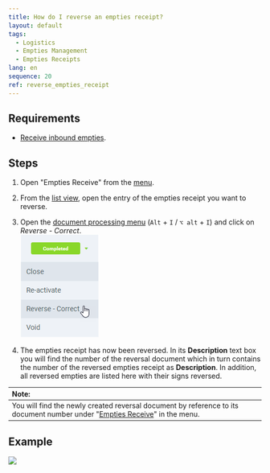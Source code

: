 ```yaml
---
title: How do I reverse an empties receipt?
layout: default
tags:
  - Logistics
  - Empties Management
  - Empties Receipts
lang: en
sequence: 20
ref: reverse_empties_receipt
---
```


## Requirements
- [Receive inbound empties](Record_empties_receipt).

## Steps
1. Open "Empties Receive" from the [menu](Menu).
1. From the [list view](ViewModes), open the entry of the empties receipt you want to reverse.
1. Open the [document processing menu](StartAction) (`Alt` + `I` / `⌥ alt` + `I`) and click on *Reverse - Correct*.<br>
![](assets/DocStatus_reverse_correct.png)

1. The empties receipt has now been reversed. In its **Description** text box you will find the number of the reversal document which in turn contains the number of the reversed empties receipt as **Description**. In addition, all reversed empties are listed here with their signs reversed.

| **Note:** |
| :--- |
| You will find the newly created reversal document by reference to its document number under "[Empties Receive](Menu)" in the menu. |

## Example
![](assets/.gif)
